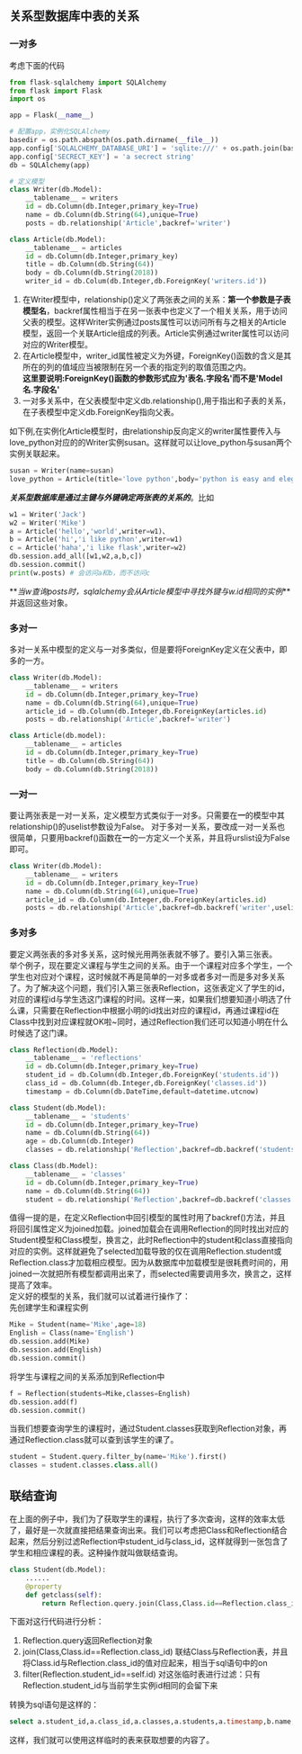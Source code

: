 ## 关系型数据库中表的关系
### 一对多
考虑下面的代码
```python
from flask-sqlalchemy import SQLAlchemy
from flask import Flask
import os

app = Flask(__name__)

# 配置app，实例化SQLAlchemy
basedir = os.path.abspath(os.path.dirname(__file__))
app.config['SQLALCHEMY_DATABASE_URI'] = 'sqlite:///' + os.path.join(basedir + 'db.sqlite')
app.config['SECRECT_KEY'] = 'a secrect string'
db = SQLAlchemy(app)

# 定义模型
class Writer(db.Model):
    __tablename__ = writers
    id = db.Column(db.Integer,primary_key=True)
    name = db.Column(db.String(64),unique=True)
    posts = db.relationship('Article',backref='writer')

class Article(db.Model):
    __tablename__ = articles
    id = db.Column(db.Integer,primary_key)
    title = db.Column(db.String(64))
    body = db.Column(db.String(2018))
    writer_id = db.Colum(db.Integer,db.ForeignKey('writers.id'))
```
1. 在Writer模型中，relationship()定义了两张表之间的关系：**第一个参数是子表模型名**，backref属性相当于在另一张表中也定义了一个相关关系，用于访问父表的模型。这样Writer实例通过posts属性可以访问所有与之相关的Article模型，返回一个关联Article组成的列表。Article实例通过writer属性可以访问对应的Writer模型。
2. 在Article模型中，writer_id属性被定义为外键，ForeignKey()函数的含义是其所在的列的值域应当被限制在另一个表的指定列的取值范围之内。  
**这里要说明:ForeignKey()函数的参数形式应为'表名.字段名'而不是'Model名.字段名'**  
3. 一对多关系中，在父表模型中定义db.relationship(),用于指出和子表的关系，在子表模型中定义db.ForeignKey指向父表。

如下例,在实例化Article模型时，由relationship反向定义的writer属性要传入与love_python对应的的Writer实例susan。这样就可以让love_python与susan两个实例关联起来。  
```python
susan = Writer(name=susan)
love_python = Article(title='love python',body='python is easy and elegant'，writer=susan)
```


**_关系型数据库是通过主键与外键确定两张表的关系的_**。比如
```python
w1 = Writer('Jack')
w2 = Writer('Mike')
a = Article('hello','world',writer=w1)、
b = Article('hi','i like python',writer=w1)
c = Article('haha','i like flask',writer=w2)
db.session.add_all([w1,w2,a,b,c])
db.session.commit()
print(w.posts) # 会访问a和b，而不访问c
```
**_当w查询posts时，sqlalchemy会从Article模型中寻找外键与w.id相同的实例_**并返回这些对象。  
### 多对一
多对一关系中模型的定义与一对多类似，但是要将ForeignKey定义在父表中，即多的一方。  
```python
class Writer(db.Model):
    __tablename__ = writers
    id = db.Column(db.Integer,primary_key=True)
    name = db.Column(db.String(64),unique=True)
    article_id = db.Column(db.Integer,db.ForeignKey(articles.id)
    posts = db.relationship('Article',backref='writer')

class Article(db.model):
    __tablename__ = articles
    id = db.Column(db.Integer,primary_key=True)
    title = db.Column(db.String(64))
    body = db.Column(db.String(2018))
```

### 一对一
要让两张表是一对一关系，定义模型方式类似于一对多。只需要在**一**的模型中其relationship()的uselist参数设为False。
对于多对一关系，要改成一对一关系也很简单，只要用backref()函数在**一**的一方定义一个关系，并且将urslist设为False即可。  
```python
class Writer(db.Model):
    __tablename__ = writers
    id = db.Column(db.Integer,primary_key=True)
    name = db.Column(db.String(64),unique=True)
    article_id = db.Column(db.Integer,db.ForeignKey(articles.id)
    posts = db.relationship('Article',backref=db.backref('writer',uselist=False)
```

### 多对多
要定义两张表的多对多关系，这时候光用两张表就不够了。要引入第三张表。  
举个例子，现在要定义课程与学生之间的关系。由于一个课程对应多个学生，一个学生也对应对个课程，这时候就不再是简单的一对多或者多对一而是多对多关系了。为了解决这个问题，我们引入第三张表Reflection，这张表定义了学生的id，对应的课程id与学生选这门课程的时间。这样一来，如果我们想要知道小明选了什么课，只需要在Reflection中根据小明的id找出对应的课程id，再通过课程id在Class中找到对应课程就OK啦~同时，通过Reflection我们还可以知道小明在什么时候选了这门课。
```python
class Reflection(db.Model):
    __tablename__ = 'reflections'
    id = db.Column(db.Integer,primary_key=True)
    student_id = db.Column(db.Integer,db.ForeignKey('students.id'))
    class_id = db.Column(db.Integer,db.ForeignKey('classes.id'))
    timestamp = db.Column(db.DateTime,default=datetime.utcnow)

class Student(db.Model):
    __tablename__ = 'students'
    id = db.Column(db.Integer,primary_key=True)
    name = db.Column(db.String(64))
    age = db.Column(db.Integer)
    classes = db.relationship('Reflection',backref=db.backref('students',lazy='joined'),lazy='dynamic')

class Class(db.Model):
    __tablename__ = 'classes'
    id = db.Column(db.Integer,primary_key=True)
    name = db.Column(db.String(64))
    student = db.relationship('Reflection',backref=db.backref('classes',lazy='joined'),lazy='dynamic')
```
值得一提的是，在定义Reflection中回引模型的属性时用了backref()方法，并且将回引属性定义为joined加载。joined加载会在调用Reflection的同时找出对应的Student模型和Class模型，换言之，此时Reflection中的student和class直接指向对应的实例。这样就避免了selected加载导致的仅在调用Reflection.student或Reflection.class才加载相应模型。因为从数据库中加载模型是很耗费时间的，用joined一次就把所有模型都调用出来了，而selected需要调用多次，换言之，这样提高了效率。  
定义好的模型的关系，我们就可以试着进行操作了：  
先创建学生和课程实例
```python
Mike = Student(name='Mike',age=18)
English = Class(name='English')
db.session.add(Mike)
db.session.add(English)
db.session.commit()
```
将学生与课程之间的关系添加到Reflection中
```python
f = Reflection(students=Mike,classes=English)
db.session.add(f)
db.session.commit()
```
当我们想要查询学生的课程时，通过Student.classes获取到Reflection对象，再通过Reflection.class就可以查到该学生的课了。
```python
student = Student.query.filter_by(name='Mike').first()
classes = student.classes.class.all()
```
## 联结查询
在上面的例子中，我们为了获取学生的课程，执行了多次查询，这样的效率太低了，最好是一次就直接把结果查询出来。我们可以考虑把Class和Reflection结合起来，然后分别过滤Reflection中student_id与class_id，这样就得到一张包含了学生和相应课程的表。这种操作就叫做联结查询。
```python
class Student(db.Model):
    ......
    @property
    def getclass(self):
        return Reflection.query.join(Class,Class.id==Reflection.class_id).filter(Reflection.student_id==self.id)
```
下面对这行代码进行分析：
1. Reflection.query返回Reflection对象
2. join(Class,Class.id==Reflection.class_id) 联结Class与Reflection表，并且将Class.id与Reflection.class_id的值对应起来，相当于sql语句中的on
3. filter(Reflection.student_id==self.id) 对这张临时表进行过滤：只有Reflection.student_id与当前学生实例id相同的会留下来  

转换为sql语句是这样的：
```sql
select a.student_id,a.class_id,a.classes,a.students,a.timestamp,b.name,b.student from Reflection a join Class b on a.class_id=b.id where a.student_id=self.id
```
这样，我们就可以使用这样临时的表来获取想要的内容了。